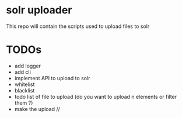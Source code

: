 # solr uploader

This repo will contain the scripts used to upload files to solr

# TODOs

* add logger
* add cli
* implement API to upload to solr
* whitelist
* blacklist
* todo list of file to upload (do you want to upload n elements or filter them ?)
* make the upload //
